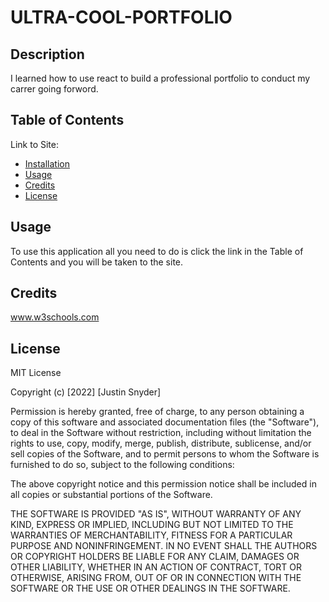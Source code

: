 # ULTRA-COOL-PORTFOLIO

## Description

I learned how to use react to build a professional portfolio to conduct my carrer going forword.

## Table of Contents

Link to Site:

- [Installation](#installation)
- [Usage](#usage)
- [Credits](#credits)
- [License](#license)


## Usage

To use this application all you need to do is click the link in the Table of Contents and you will be taken to the site.

## Credits

www.w3schools.com

## License
MIT License

Copyright (c) [2022] [Justin Snyder]

Permission is hereby granted, free of charge, to any person obtaining a copy
of this software and associated documentation files (the "Software"), to deal
in the Software without restriction, including without limitation the rights
to use, copy, modify, merge, publish, distribute, sublicense, and/or sell
copies of the Software, and to permit persons to whom the Software is
furnished to do so, subject to the following conditions:

The above copyright notice and this permission notice shall be included in all
copies or substantial portions of the Software.

THE SOFTWARE IS PROVIDED "AS IS", WITHOUT WARRANTY OF ANY KIND, EXPRESS OR
IMPLIED, INCLUDING BUT NOT LIMITED TO THE WARRANTIES OF MERCHANTABILITY,
FITNESS FOR A PARTICULAR PURPOSE AND NONINFRINGEMENT. IN NO EVENT SHALL THE
AUTHORS OR COPYRIGHT HOLDERS BE LIABLE FOR ANY CLAIM, DAMAGES OR OTHER
LIABILITY, WHETHER IN AN ACTION OF CONTRACT, TORT OR OTHERWISE, ARISING FROM,
OUT OF OR IN CONNECTION WITH THE SOFTWARE OR THE USE OR OTHER DEALINGS IN THE
SOFTWARE.
